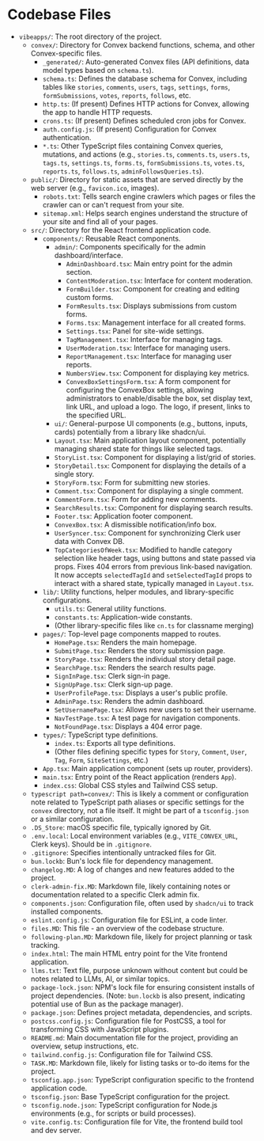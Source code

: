 # Codebase Files

- `vibeapps/`: The root directory of the project.
  - `convex/`: Directory for Convex backend functions, schema, and other Convex-specific files.
    - `_generated/`: Auto-generated Convex files (API definitions, data model types based on `schema.ts`).
    - `schema.ts`: Defines the database schema for Convex, including tables like `stories`, `comments`, `users`, `tags`, `settings`, `forms`, `formSubmissions`, `votes`, `reports`, `follows`, etc.
    - `http.ts`: (If present) Defines HTTP actions for Convex, allowing the app to handle HTTP requests.
    - `crons.ts`: (If present) Defines scheduled cron jobs for Convex.
    - `auth.config.js`: (If present) Configuration for Convex authentication.
    - `*.ts`: Other TypeScript files containing Convex queries, mutations, and actions (e.g., `stories.ts`, `comments.ts`, `users.ts`, `tags.ts`, `settings.ts`, `forms.ts`, `formSubmissions.ts`, `votes.ts`, `reports.ts`, `follows.ts`, `adminFollowsQueries.ts`).
  - `public/`: Directory for static assets that are served directly by the web server (e.g., `favicon.ico`, images).
    - `robots.txt`: Tells search engine crawlers which pages or files the crawler can or can't request from your site.
    - `sitemap.xml`: Helps search engines understand the structure of your site and find all of your pages.
  - `src/`: Directory for the React frontend application code.
    - `components/`: Reusable React components.
      - `admin/`: Components specifically for the admin dashboard/interface.
        - `AdminDashboard.tsx`: Main entry point for the admin section.
        - `ContentModeration.tsx`: Interface for content moderation.
        - `FormBuilder.tsx`: Component for creating and editing custom forms.
        - `FormResults.tsx`: Displays submissions from custom forms.
        - `Forms.tsx`: Management interface for all created forms.
        - `Settings.tsx`: Panel for site-wide settings.
        - `TagManagement.tsx`: Interface for managing tags.
        - `UserModeration.tsx`: Interface for managing users.
        - `ReportManagement.tsx`: Interface for managing user reports.
        - `NumbersView.tsx`: Component for displaying key metrics.
        - `ConvexBoxSettingsForm.tsx`: A form component for configuring the ConvexBox settings, allowing administrators to enable/disable the box, set display text, link URL, and upload a logo. The logo, if present, links to the specified URL.
      - `ui/`: General-purpose UI components (e.g., buttons, inputs, cards) potentially from a library like shadcn/ui.
      - `Layout.tsx`: Main application layout component, potentially managing shared state for things like selected tags.
      - `StoryList.tsx`: Component for displaying a list/grid of stories.
      - `StoryDetail.tsx`: Component for displaying the details of a single story.
      - `StoryForm.tsx`: Form for submitting new stories.
      - `Comment.tsx`: Component for displaying a single comment.
      - `CommentForm.tsx`: Form for adding new comments.
      - `SearchResults.tsx`: Component for displaying search results.
      - `Footer.tsx`: Application footer component.
      - `ConvexBox.tsx`: A dismissible notification/info box.
      - `UserSyncer.tsx`: Component for synchronizing Clerk user data with Convex DB.
      - `TopCategoriesOfWeek.tsx`: Modified to handle category selection like header tags, using buttons and state passed via props. Fixes 404 errors from previous link-based navigation. It now accepts `selectedTagId` and `setSelectedTagId` props to interact with a shared state, typically managed in `Layout.tsx`.
    - `lib/`: Utility functions, helper modules, and library-specific configurations.
      - `utils.ts`: General utility functions.
      - `constants.ts`: Application-wide constants.
      - (Other library-specific files like `cn.ts` for classname merging)
    - `pages/`: Top-level page components mapped to routes.
      - `HomePage.tsx`: Renders the main homepage.
      - `SubmitPage.tsx`: Renders the story submission page.
      - `StoryPage.tsx`: Renders the individual story detail page.
      - `SearchPage.tsx`: Renders the search results page.
      - `SignInPage.tsx`: Clerk sign-in page.
      - `SignUpPage.tsx`: Clerk sign-up page.
      - `UserProfilePage.tsx`: Displays a user's public profile.
      - `AdminPage.tsx`: Renders the admin dashboard.
      - `SetUsernamePage.tsx`: Allows new users to set their username.
      - `NavTestPage.tsx`: A test page for navigation components.
      - `NotFoundPage.tsx`: Displays a 404 error page.
    - `types/`: TypeScript type definitions.
      - `index.ts`: Exports all type definitions.
      - (Other files defining specific types for `Story`, `Comment`, `User`, `Tag`, `Form`, `SiteSettings`, etc.)
    - `App.tsx`: Main application component (sets up router, providers).
    - `main.tsx`: Entry point of the React application (renders `App`).
    - `index.css`: Global CSS styles and Tailwind CSS setup.
  - `typescript path=convex/`: This is likely a comment or configuration note related to TypeScript path aliases or specific settings for the `convex` directory, not a file itself. It might be part of a `tsconfig.json` or a similar configuration.
  - `.DS_Store`: macOS specific file, typically ignored by Git.
  - `.env.local`: Local environment variables (e.g., `VITE_CONVEX_URL`, Clerk keys). Should be in `.gitignore`.
  - `.gitignore`: Specifies intentionally untracked files for Git.
  - `bun.lockb`: Bun's lock file for dependency management.
  - `changelog.MD`: A log of changes and new features added to the project.
  - `clerk-admin-fix.MD`: Markdown file, likely containing notes or documentation related to a specific Clerk admin fix.
  - `components.json`: Configuration file, often used by `shadcn/ui` to track installed components.
  - `eslint.config.js`: Configuration file for ESLint, a code linter.
  - `files.MD`: This file - an overview of the codebase structure.
  - `following-plan.MD`: Markdown file, likely for project planning or task tracking.
  - `index.html`: The main HTML entry point for the Vite frontend application.
  - `llms.txt`: Text file, purpose unknown without content but could be notes related to LLMs, AI, or similar topics.
  - `package-lock.json`: NPM's lock file for ensuring consistent installs of project dependencies. (Note: `bun.lockb` is also present, indicating potential use of Bun as the package manager).
  - `package.json`: Defines project metadata, dependencies, and scripts.
  - `postcss.config.js`: Configuration file for PostCSS, a tool for transforming CSS with JavaScript plugins.
  - `README.md`: Main documentation file for the project, providing an overview, setup instructions, etc.
  - `tailwind.config.js`: Configuration file for Tailwind CSS.
  - `TASK.MD`: Markdown file, likely for listing tasks or to-do items for the project.
  - `tsconfig.app.json`: TypeScript configuration specific to the frontend application code.
  - `tsconfig.json`: Base TypeScript configuration for the project.
  - `tsconfig.node.json`: TypeScript configuration for Node.js environments (e.g., for scripts or build processes).
  - `vite.config.ts`: Configuration file for Vite, the frontend build tool and dev server.
